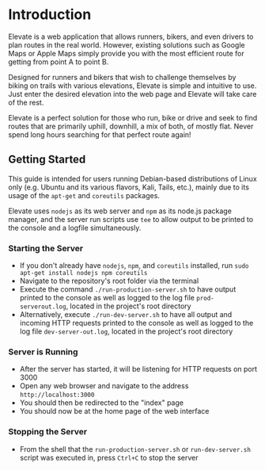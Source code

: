 # Introduction
Elevate is a web application that allows runners, bikers, and even drivers to plan routes in the real world. However, existing solutions such as Google Maps or Apple Maps simply provide you with the most efficient route for getting from point A to point B.

Designed for runners and bikers that wish to challenge themselves by biking on trails with various elevations, Elevate is simple and intuitive to use. Just enter the desired elevation into the web page and Elevate will take care of the rest.

Elevate is a perfect solution for those who run, bike or drive and seek to find routes that are primarily uphill, downhill, a mix of both, of mostly flat. Never spend long hours searching for that perfect route again!


## Getting Started
This guide is intended for users running Debian-based distributions of Linux
only (e.g. Ubuntu and its various flavors, Kali, Tails, etc.), mainly due to its usage of the
`apt-get` and `coreutils` packages.

Elevate uses `nodejs` as its web server and `npm` as its node.js package manager, and the server run scripts use `tee` to allow output to be printed to the console and a logfile simultaneously.

### Starting the Server
- If you don't already have `nodejs`, `npm`, and `coreutils` installed, run `sudo apt-get install nodejs npm coreutils`
- Navigate to the repository's root folder via the terminal
- Execute the command `./run-production-server.sh` to have output printed to the console as well as logged to the log file `prod-serverout.log`, located in the project's root directory
- Alternatively, execute `./run-dev-server.sh` to have all output and incoming HTTP requests printed to the console as well as logged to the log file `dev-server-out.log`, located in the project's root directory

### Server is Running
- After the server has started, it will be listening for HTTP requests on port 3000
- Open any web browser and navigate to the address `http://localhost:3000`
- You should then be redirected to the "index" page
- You should now be at the home page of the web interface

### Stopping the Server
- From the shell that the `run-production-server.sh` or `run-dev-server.sh` script was executed in, press `Ctrl+C` to stop the server
